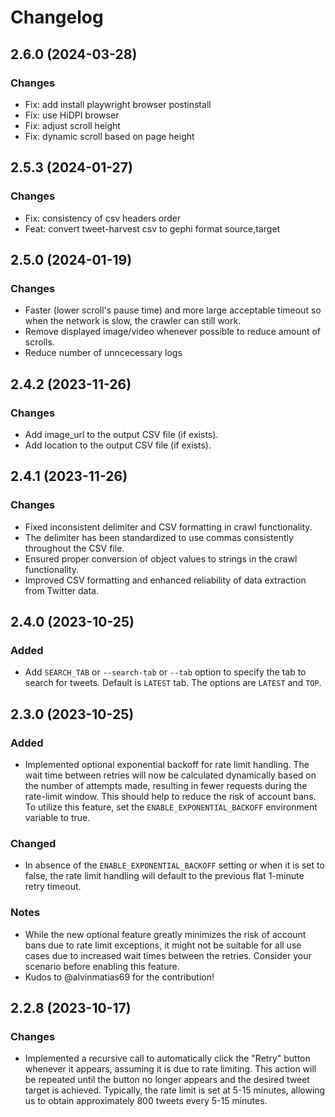 # Changelog

## 2.6.0 (2024-03-28)

### Changes

- Fix: add install playwright browser postinstall
- Fix: use HiDPI browser
- Fix: adjust scroll height
- Fix: dynamic scroll based on page height

## 2.5.3 (2024-01-27)

### Changes

- Fix: consistency of csv headers order
- Feat: convert tweet-harvest csv to gephi format source,target

## 2.5.0 (2024-01-19)

### Changes

- Faster (lower scroll's pause time) and more large acceptable timeout so when the network is slow, the crawler can still work.
- Remove displayed image/video whenever possible to reduce amount of scrolls.
- Reduce number of unncecessary logs

## 2.4.2 (2023-11-26)

### Changes

- Add image_url to the output CSV file (if exists).
- Add location to the output CSV file (if exists).

## 2.4.1 (2023-11-26)

### Changes

- Fixed inconsistent delimiter and CSV formatting in crawl functionality.
- The delimiter has been standardized to use commas consistently throughout the CSV file.
- Ensured proper conversion of object values to strings in the crawl functionality.
- Improved CSV formatting and enhanced reliability of data extraction from Twitter data.

## 2.4.0 (2023-10-25)

### Added

- Add `SEARCH_TAB` or `--search-tab` or `--tab` option to specify the tab to search for tweets. Default is `LATEST` tab. The options are `LATEST` and `TOP`.

## 2.3.0 (2023-10-25)

### Added

- Implemented optional exponential backoff for rate limit handling. The wait time between retries will now be calculated dynamically based on the number of attempts made, resulting in fewer requests during the rate-limit window. This should help to reduce the risk of account bans. To utilize this feature, set the `ENABLE_EXPONENTIAL_BACKOFF` environment variable to true.

### Changed

- In absence of the `ENABLE_EXPONENTIAL_BACKOFF` setting or when it is set to false, the rate limit handling will default to the previous flat 1-minute retry timeout.

### Notes

- While the new optional feature greatly minimizes the risk of account bans due to rate limit exceptions, it might not be suitable for all use cases due to increased wait times between the retries. Consider your scenario before enabling this feature.
- Kudos to @alvinmatias69 for the contribution!

## 2.2.8 (2023-10-17)

### Changes

- Implemented a recursive call to automatically click the "Retry" button whenever it appears, assuming it is due to rate limiting. This action will be repeated until the button no longer appears and the desired tweet target is achieved. Typically, the rate limit is set at 5-15 minutes, allowing us to obtain approximately 800 tweets every 5-15 minutes.
